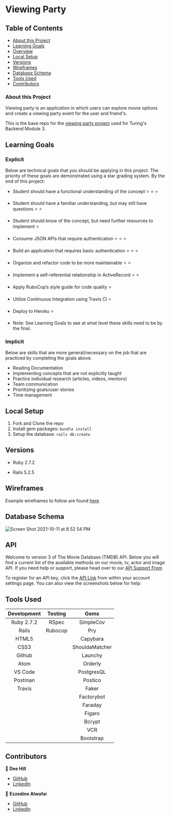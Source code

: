 # Viewing Party

## Table of Contents

- [About this Project](#about-this-project)
- [Learning Goals](#learning-goals)
- [Overview](#overview)
- [Local Setup](#local-setup)
- [Versions](#versions)
- [Wireframes](#wireframes)
- [Database Schema](#database-schema)
- [Tools Used](#tools-used)
- [Contributors](#contributors)

### About this Project

Viewing party is an application in which users can explore movie options and create a viewing party event for the user and friend's.

This is the base repo for the [viewing party project](https://backend.turing.io/module3/projects/viewing_party) used for Turing's Backend Module 3.

## Learning Goals

### Explicit

Below are technical goals that you should be applying in this project.
The priority of these goals are demonstrated using a star grading system.
By the end of this project:

- Student should have a functional understanding of the concept ⭐ ⭐ ⭐
- Student should have a familiar understanding, but may still have questions ⭐ ⭐
- Student should know of the concept, but need further resources to implement ⭐

- Consume JSON APIs that require authentication ⭐ ⭐ ⭐
- Build an application that requires basic authentication ⭐ ⭐ ⭐
- Organize and refactor code to be more maintainable ⭐ ⭐
- Implement a self-referential relationship in ActiveRecord ⭐ ⭐
- Apply RuboCop’s style guide for code quality ⭐
- Utilize Continuous Integration using Travis CI ⭐
- Deploy to Heroku ⭐
- Note: See Learning Goals to see at what level these skills need to be by the final.

### Implicit

Below are skills that are more general/necessary on the job that are practiced by completing the goals above.

- Reading Documentation
- Implementing concepts that are not explicitly taught
- Practice individual research (articles, videos, mentors)
- Team communication
- Prioritizing goals/user stories
- Time management

## Local Setup

1. Fork and Clone the repo
2. Install gem packages: `bundle install`
3. Setup the database: `rails db:create`

## Versions

- Ruby 2.7.2

- Rails 5.2.5

## Wireframes
Example wireframes to follow are found [here](https://backend.turing.io/module3/projects/viewing_party/wireframes)

## Database Schema
![Screen Shot 2021-10-11 at 8 52 54 PM](https://user-images.githubusercontent.com/77654906/136877784-0afaafb4-f9c7-4a85-a94a-422d5f9d545e.png)

## API
Welcome to version 3 of The Movie Database (TMDB) API. Below you will find a current list of the available methods on our movie, tv, actor and image API. If you need help or support, please head over to our [API Support From](https://www.themoviedb.org/talk/category/5047958519c29526b50017d6)

To register for an API key, click the [API Link](https://www.themoviedb.org/settings/api)  from within your account settings page. You can also view the screenshots below for help:
 
## Tools Used

| Development | Testing       | Gems          |
|   :----:    |    :----:     |    :----:     |
| Ruby 2.7.2  | RSpec         | SimpleCov     |
| Rails       | Rubocop       | Pry           |
| HTML5       |               | Capybara      |
| CSS3        |               | ShouldaMatcher|
| Github      |               | Launchy       |
| Atom        |               | Orderly       |
| VS Code     |               | PostgresQL    |
| Postman     |               | Postico       |
| Travis      |               | Faker         |
|             |               | Factorybot    |
|             |               | Faraday       |
|             |               | Figaro        |
|             |               | Bcrypt        |
|             |               | VCR           |
|             |               | Bootstrap     |
## Contributors

👤  **Dee Hill**
- [GitHub](https://github.com/deebot10)
- [LinkedIn](https://www.linkedin.com/in/dee-hill/)

👤  **Ezzedine Alwafai**
- [GitHub](https://github.com/ealwafai)
- [LinkedIn](https://www.linkedin.com/in/ezzedine-alwafai/)
